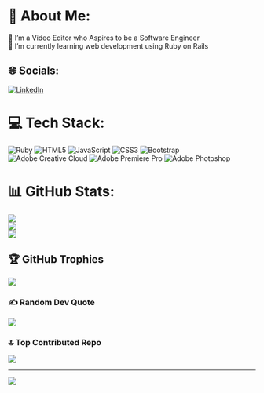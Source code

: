 # 💫 About Me:
🔭 I’m a Video Editor who Aspires to be a Software Engineer<br>🌱 I’m currently learning web development using Ruby on Rails<br>


## 🌐 Socials:
[![LinkedIn](https://img.shields.io/badge/LinkedIn-%230077B5.svg?logo=linkedin&logoColor=white)](https://linkedin.com/in/yatisuzan) 

# 💻 Tech Stack:
![Ruby](https://img.shields.io/badge/ruby-%23CC342D.svg?style=flat&logo=ruby&logoColor=white) ![HTML5](https://img.shields.io/badge/html5-%23E34F26.svg?style=flat&logo=html5&logoColor=white) ![JavaScript](https://img.shields.io/badge/javascript-%23323330.svg?style=flat&logo=javascript&logoColor=%23F7DF1E) ![CSS3](https://img.shields.io/badge/css3-%231572B6.svg?style=flat&logo=css3&logoColor=white) ![Bootstrap](https://img.shields.io/badge/bootstrap-%238511FA.svg?style=flat&logo=bootstrap&logoColor=white) ![Adobe Creative Cloud](https://img.shields.io/badge/Adobe%20Creative%20Cloud-DA1F26.svg?style=flat&logo=Adobe%20Creative%20Cloud&logoColor=white) ![Adobe Premiere Pro](https://img.shields.io/badge/Adobe%20Premiere%20Pro-9999FF.svg?style=flat&logo=Adobe%20Premiere%20Pro&logoColor=white) ![Adobe Photoshop](https://img.shields.io/badge/adobe%20photoshop-%2331A8FF.svg?style=flat&logo=adobe%20photoshop&logoColor=white)
# 📊 GitHub Stats:
![](https://github-readme-stats.vercel.app/api?username=Jatioi&theme=dark&hide_border=false&include_all_commits=true&count_private=false)<br/>
![](https://github-readme-streak-stats.herokuapp.com/?user=Jatioi&theme=dark&hide_border=false)<br/>
![](https://github-readme-stats.vercel.app/api/top-langs/?username=Jatioi&theme=dark&hide_border=false&include_all_commits=true&count_private=false&layout=compact)

## 🏆 GitHub Trophies
![](https://github-profile-trophy.vercel.app/?username=Jatioi&theme=radical&no-frame=true&no-bg=false&margin-w=4)

### ✍️ Random Dev Quote
![](https://quotes-github-readme.vercel.app/api?type=horizontal&theme=tokyonight)

### 🔝 Top Contributed Repo
![](https://github-contributor-stats.vercel.app/api?username=Jatioi&limit=5&theme=dracula&combine_all_yearly_contributions=true)

---
[![](https://visitcount.itsvg.in/api?id=Jatioi&icon=2&color=6)](https://visitcount.itsvg.in)

<!-- Proudly created with GPRM ( https://gprm.itsvg.in ) -->
